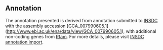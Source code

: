 
Annotation
----------

The annotation presented is derived from annotation submitted to
[INSDC](http://www.insdc.org) with the assembly accession [GCA\_007990605.1]
(http://www.ebi.ac.uk/ena/data/view/GCA_007990605.1),
with additional non-coding genes from
[Rfam](http://rfam.xfam.org/). For more details, please visit [INSDC
annotation import](http://ensemblgenomes.org/info/data/insdc_annotation).
